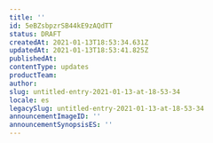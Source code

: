 ```yaml
---
title: ''
id: 5eBZsbpzrSB44kE9zAQdTT
status: DRAFT
createdAt: 2021-01-13T18:53:34.631Z
updatedAt: 2021-01-13T18:53:41.825Z
publishedAt: 
contentType: updates
productTeam: 
author: 
slug: untitled-entry-2021-01-13-at-18-53-34
locale: es
legacySlug: untitled-entry-2021-01-13-at-18-53-34
announcementImageID: ''
announcementSynopsisES: ''
---
```



